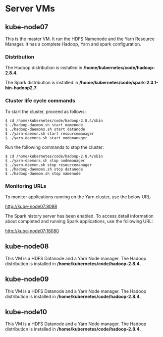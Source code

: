 # Server VMs

## kube-node07
This is the master VM. It run the HDFS Namenode and the Yarn Resource Manager. It has a complete Hadoop, Yarn and spark configuration.
### Distribution
The Hadoop distribution is installed in **/home/kubernetes/code/hadoop-2.8.4**.

The Spark distribution is installed in **/home/kubernetes/code/spark-2.3.1-bin-hadoop2.7**.
### Cluster life cycle commands
To start the cluster, proceed as follows:
```console
$ cd /home/kubernetes/code/hadoop-2.8.4/sbin
$ ./hadoop-daemon.sh start namenode
$ ./hadoop-daemons.sh start datanode
$ ./yarn-daemon.sh start resourcemanager
$ ./yarn-daemons.sh start nodemanager
```
Run the following commands to stop the cluster:
```console
$ cd /home/kubernetes/code/hadoop-2.8.4/sbin
$ ./yarn-daemons.sh stop nodemanager
$ ./yarn-daemon.sh stop resourcemanager
$ ./hadoop-daemons.sh stop datanode
$ ./hadoop-daemon.sh stop namenode
```
### Monitoring URLs
To monitor applications running on the Yarn cluster, use the below URL:

[http://kube-node07:8088](http://kube-node07:8088)

The Spark history server has been enabled. To access detail information about completed and running Spark applications, use the following URL:

[http://kube-node07:18080](http://kube-node07:18080)

## kube-node08
This VM is a HDFS Datanode and a Yarn Node manager. The Hadoop distribution is installed in **/home/kubernetes/code/hadoop-2.8.4**.
## kube-node09
This VM is a HDFS Datanode and a Yarn Node manager. The Hadoop distribution is installed in **/home/kubernetes/code/hadoop-2.8.4**.
## kube-node10
This VM is a HDFS Datanode and a Yarn Node manager. The Hadoop distribution is installed in **/home/kubernetes/code/hadoop-2.8.4**.
